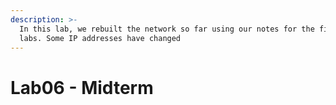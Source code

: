 ```yaml
---
description: >-
  In this lab, we rebuilt the network so far using our notes for the first 5
  labs. Some IP addresses have changed
---
```


# Lab06 - Midterm

